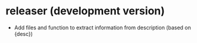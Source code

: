 # releaser (development version)

* Add files and function to extract information from description (based on {desc})
